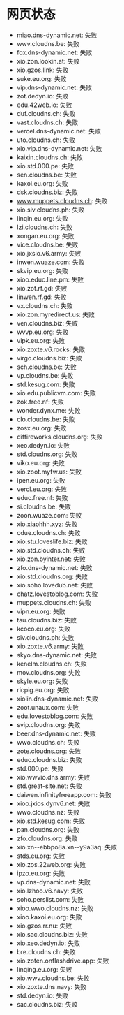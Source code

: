 # 网页状态
- miao.dns-dynamic.net: 失败
- wwv.cloudns.be: 失败
- fox.dns-dynamic.net: 失败
- xio.zon.lookin.at: 失败
- xio.gzos.link: 失败
- suke.eu.org: 失败
- vip.dns-dynamic.net: 失败
- zot.dedyn.io: 失败
- edu.42web.io: 失败
- duf.cloudns.ch: 失败
- vast.cloudns.ch: 失败
- vercel.dns-dynamic.net: 失败
- uto.cloudns.ch: 失败
- xio.vip.dns-dynamic.net: 失败
- kaixin.cloudns.ch: 失败
- xio.std.000.pe: 失败
- sen.cloudns.be: 失败
- kaxoi.eu.org: 失败
- dsk.cloudns.biz: 失败
- www.muppets.cloudns.ch: 失败
- xio.siv.cloudns.ph: 失败
- linqin.eu.org: 失败
- lzi.cloudns.ch: 失败
- xongan.eu.org: 失败
- vice.cloudns.be: 失败
- xio.jxsio.v6.army: 失败
- inwen.wuaze.com: 失败
- skvip.eu.org: 失败
- xioo.educ.line.pm: 失败
- xio.zot.rf.gd: 失败
- linwen.rf.gd: 失败
- vx.cloudns.ch: 失败
- xio.zon.myredirect.us: 失败
- ven.cloudns.biz: 失败
- wvvp.eu.org: 失败
- vipk.eu.org: 失败
- xio.zoxte.v6.rocks: 失败
- virgo.cloudns.biz: 失败
- sch.cloudns.be: 失败
- vp.cloudns.be: 失败
- std.kesug.com: 失败
- xio.edu.publicvm.com: 失败
- zok.free.nf: 失败
- wonder.dynx.me: 失败
- clo.cloudns.be: 失败
- zosx.eu.org: 失败
- diffireworks.cloudns.org: 失败
- xeo.dedyn.io: 失败
- std.cloudns.org: 失败
- viko.eu.org: 失败
- xio.zoot.myfw.us: 失败
- ipen.eu.org: 失败
- vercl.eu.org: 失败
- educ.free.nf: 失败
- si.cloudns.be: 失败
- zoon.wuaze.com: 失败
- xio.xiaohhh.xyz: 失败
- cdue.cloudns.ch: 失败
- xio.stu.loveslife.biz: 失败
- xio.std.cloudns.ch: 失败
- xio.zon.byinter.net: 失败
- zfo.dns-dynamic.net: 失败
- xio.std.cloudns.org: 失败
- xio.soho.lovedub.net: 失败
- chatz.lovestoblog.com: 失败
- muppets.cloudns.ch: 失败
- vipn.eu.org: 失败
- tau.cloudns.biz: 失败
- kcoco.eu.org: 失败
- siv.cloudns.ph: 失败
- xio.zoxte.v6.army: 失败
- skyo.dns-dynamic.net: 失败
- kenelm.cloudns.ch: 失败
- mov.cloudns.org: 失败
- skyle.eu.org: 失败
- ricpig.eu.org: 失败
- xiolin.dns-dynamic.net: 失败
- zoot.unaux.com: 失败
- edu.lovestoblog.com: 失败
- svip.cloudns.org: 失败
- beer.dns-dynamic.net: 失败
- wwo.cloudns.ch: 失败
- zote.cloudns.org: 失败
- educ.cloudns.biz: 失败
- std.000.pe: 失败
- xio.wwvio.dns.army: 失败
- std.great-site.net: 失败
- daiwen.infinityfreeapp.com: 失败
- xioo.jxios.dynv6.net: 失败
- wwo.cloudns.nz: 失败
- xio.std.kesug.com: 失败
- pan.cloudns.org: 失败
- zfo.cloudns.org: 失败
- xio.xn--ebbpo8a.xn--y9a3aq: 失败
- stds.eu.org: 失败
- xio.zos.22web.org: 失败
- ipzo.eu.org: 失败
- vp.dns-dynamic.net: 失败
- xio.lzhoo.v6.navy: 失败
- soho.perslist.com: 失败
- xioo.wwo.cloudns.nz: 失败
- xioo.kaxoi.eu.org: 失败
- xio.gzos.rr.nu: 失败
- xio.sac.cloudns.biz: 失败
- xio.xeo.dedyn.io: 失败
- bre.cloudns.ch: 失败
- xio.zoten.onflashdrive.app: 失败
- linqing.eu.org: 失败
- xio.wwv.cloudns.be: 失败
- xio.zoxte.dns.navy: 失败
- std.dedyn.io: 失败
- sac.cloudns.biz: 失败
